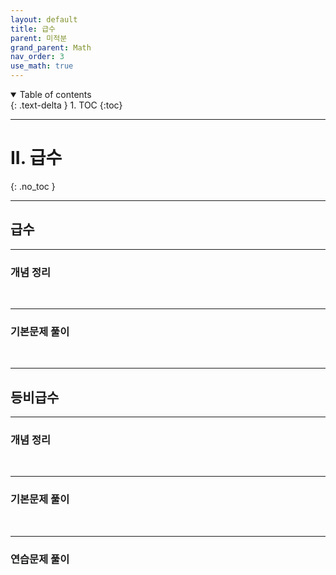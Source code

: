 ```yaml
---
layout: default
title: 급수
parent: 미적분
grand_parent: Math
nav_order: 3
use_math: true
---
```


<details open markdown="block">
  <summary>
    Table of contents
  </summary>
  {: .text-delta }
1. TOC
{:toc}
</details>

---

# II. 급수
{: .no_toc }

---

## 급수

---

### 개념 정리


<br/>

---

### 기본문제 풀이

<br/>

---

## 등비급수

---

### 개념 정리



<br/>

---

### 기본문제 풀이



<br/>

---

### 연습문제 풀이